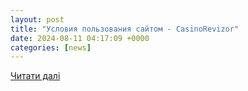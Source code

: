 ```yaml
---
layout: post
title: "Условия пользования сайтом - CasinoRevizor"
date: 2024-08-11 04:17:09 +0000
categories: [news]
---
```


[Читати далі](https://www.casinorevizor.com/terms-and-conditions/)
